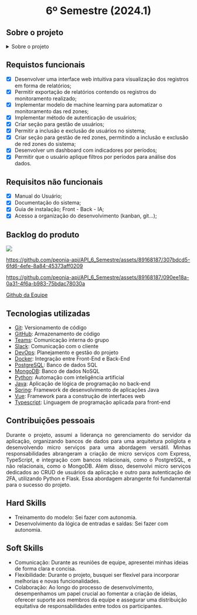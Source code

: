 <h1 align="center" >6º Semestre (2024.1)</h1>

## Sobre o projeto 
<details> <summary>Sobre o projeto</summary>

<p align="justify">
Na indústria petrolífera e em embarcações de exploração de petróleo existem locais de acesso restrito denominados Red Zone. Por segurança, nestas Red Zones deve haver o monitoramento da quantidade de acessos, que é feito atualmente por meio de câmeras nos locais. Essas imagens são monitoradas por guardas e todos os registros de entrada e saída desses locais são lançados manualmente em planilhas.

Por ser um trabalho manual, como dito anteriormente, as anotações estão suscetíveis a falha humana e a geração de relatórios acaba sendo trabalhosa. Por esse motivo, a Altave Intelligent Monitoring, empresa parceira, propôs o desenvolvimento de um sistema automático para contabilização do número de pessoas que entram e saem de cada Red Zone. Importante lembrar ainda que a câmera utilizada para o monitoramento desses locais cobre todos os pontos de entrada e saída, mas pode não alcançar toda a área da Red Zone.

Diante desse contexto, o sistema deverá fornecer uma interface que possibilite ao usuário visualizar a quantidade pessoas em tempo real no local, bem como consultar a movimentação naquela região em determinado período de tempo a ser selecionado pelo usuário. Além disso, o sistema poderá monitorar diversas Red Zones em cada departamento, portanto, será necessário que o acesso seja restrito a cada guarda de cada departamento, de modo que apenas o gerente de segurança terá acesso aos dados de todos os locais. 
</p>
</details>


## Requistos funcionais
- [x] Desenvolver uma interface web intuitiva para visualização dos registros em forma de relatórios;
- [x] Permitir exportação de relatórios contendo os registros do monitoramento realizado;
- [x] Implementar modelo de machine learning para automatizar o monitoramento das red zones;
- [x] Implementar método de autenticação de usuários;
- [x] Criar seção para gestão de usuários;
- [x] Permitir a inclusão e exclusão de usuários no sistema;
- [x] Criar seção para gestão de red zones, permitindo a inclusão e exclusão de red zones do sistema;
- [x] Desenvolver um dashboard com indicadores por períodos;
- [x] Permitir que o usuário aplique filtros por períodos para análise dos dados.

## Requisitos não funcionais

- [x] Manual do Usuário;
- [x] Documentação do sistema;
- [x] Guia de instalação; Front - Back - IA;
- [x] Acesso a organização do desenvolvimento (kanban, git...);

<h2>Backlog do produto</h2>
<image src="https://github.com/peonia-api/API_6_Semestre/blob/main/Images/Backlog%20do%20Produto.png"/>




https://github.com/peonia-api/API_6_Semestre/assets/89168187/307bdcd5-6fd6-4efe-8a84-45373aff0209


https://github.com/peonia-api/API_6_Semestre/assets/89168187/090ee18a-0a31-4f6a-b983-75bdac78030a

<a href="https://github.com/peonia-api/API_5_Semestre">Github da Equipe</a>


## Tecnologias utilizadas


- [Git](https://git-scm.com): Versionamento de código
- [GitHub](https://github.com/): Armazenamento de código
- [Teams](https://teams.microsoft.com): Comunicação interna do grupo
- [Slack](https://slack.com/intl/pt-br): Comunicação com o cliente
- [DevOps](https://azure.microsoft.com/pt-br/products/devops): Planejamento e gestão do projeto
- [Docker](https://docs.docker.com/): Integração entre Front-End e Back-End
- [PostgreSQL](https://www.postgresql.org/): Banco de dados SQL
- [MongoDB](https://www.mongodb.com/pt-br): Banco de dados NoSQL
- [Python](https://www.python.org/): Automação com inteligência artificial
- [Java](https://www.java.com/pt-BR/): Aplicação de lógica de programação no back-end
- [Spring](https://spring.io/): Framework de desenvolvimento de aplicações Java 
- [Vue](https://vuejs.org/): Framework para a construção de interfaces web
- [Typescript](https://www.typescriptlang.org/): Linguagem de programação aplicada para front-end

## Contribuições pessoais
<p align="justify">
Durante o projeto, assumi a liderança no gerenciamento do servidor da aplicação, organizando bancos de dados para uma arquitetura poliglota e desenvolvendo micro serviços para uma abordagem versátil. Minhas responsabilidades abrangeram a criação de micro serviços com Express, TypeScript, e integração com bancos relacionais, como o PostgreSQL, e não relacionais, como o MongoDB. Além disso, desenvolvi micro serviços dedicados ao CRUD de usuários da aplicação e outro para autenticação de 2FA, utilizando Python e Flask. Essa abordagem abrangente foi fundamental para o sucesso do projeto.
</p>

## Hard Skills
* Treinamento do modelo: Sei fazer com autonomia.
* Desenvolvimento da lógica de entradas e saídas: Sei fazer com autonomia.


## Soft Skills
* Comunicação: Durante as reuniões de equipe, apresentei minhas ideias de forma clara e concisa. 
* Flexibilidade: Durante o projeto, busquei ser flexível para incorporar melhorias e novas funcionalidades.
* Colaboração: Ao longo do processo de desenvolvimento, desempenhamos um papel crucial ao fomentar a criação de ideias, oferecer suporte aos membros da equipe e assegurar uma distribuição equitativa de responsabilidades entre todos os participantes.



